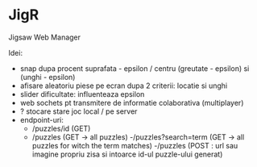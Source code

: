 # JigR
Jigsaw Web Manager


Idei:
- snap dupa procent suprafata - epsilon / centru (greutate - epsilon) si (unghi - epsilon)
- afisare aleatoriu piese pe ecran dupa 2 criterii: locatie si unghi
- slider dificultate: influenteaza epsilon
- web sochets pt transmitere de informatie colaborativa (multiplayer)
- ? stocare stare joc local / pe server
- endpoint-uri:
  - /puzzles/id (GET) 
  - /puzzles (GET -> all puzzles)
  -/puzzles?search=term (GET -> all puzzles for witch the term matches)
  -/puzzles (POST : url sau imagine propriu zisa si intoarce id-ul puzzle-ului generat)
